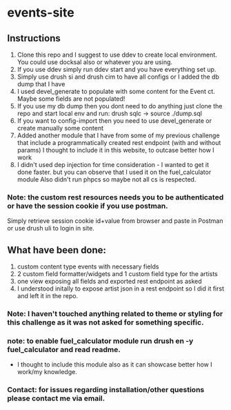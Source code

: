 # events-site

## Instructions

1. Clone this repo and I suggest to use ddev to create local environment. You could use docksal also or whatever you are using.
2. If you use ddev simply run ddev start and you have everything set up.
3. Simply use drush si and drush cim to have all configs or I added the db dump that I have
4. I used devel_generate to populate with some content for the Event ct. Maybe some fields are not populated!
5. If you use my db dump then you dont need to do anything just clone the repo and start local env and run: drush sqlc -> source ./dump.sql
6. If you want to config-import then you need to use devel_generate or create manually some content
7. Added another module that I have from some of my previous challenge that include a programmatically created rest endpoint (with and without params)
I thought to include it in this website, to outcase better how I work
8. I didn't used dep injection for time consideration - I wanted to get it done faster. but you can observe that I used it on the fuel_calculator module
Also didn't run phpcs so maybe not all cs is respected.
### Note: the custom rest resources needs you to be authenticated or have the session cookie if you use postman.
Simply retrieve session cookie id+value from browser and paste in Postman or use drush uli to login in site.

## What have been done:
1. custom content type events with necessary fields
2. 2 custom field formatter/widgets and 1 custom field type for the artists
3. one view exposing all fields and exported rest endpoint as asked
4. I understood initally to expose artist json in a rest endpoint so I did it first and left it in the repo.

### Note: I haven't touched anything related to theme or styling for this challenge as it was not asked for something specific.

### note: to enable fuel_calculator module run drush en -y fuel_calculator and read readme.
- I thought to include this module also as it can showcase better how I work/my knowledge.

### Contact: for issues regarding installation/other questions please contact me via email.
